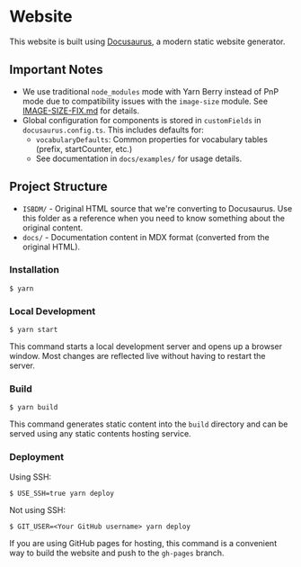 # Website

This website is built using [Docusaurus](https://docusaurus.io/), a modern static website generator.

## Important Notes

- We use traditional `node_modules` mode with Yarn Berry instead of PnP mode due to compatibility issues with the `image-size` module. See [IMAGE-SIZE-FIX.md](./IMAGE-SIZE-FIX.md) for details.
- Global configuration for components is stored in `customFields` in `docusaurus.config.ts`. This includes defaults for:
  - `vocabularyDefaults`: Common properties for vocabulary tables (prefix, startCounter, etc.)
  - See documentation in `docs/examples/` for usage details.

## Project Structure

- `ISBDM/` - Original HTML source that we're converting to Docusaurus. Use this folder as a reference when you need to know something about the original content.
- `docs/` - Documentation content in MDX format (converted from the original HTML).

### Installation

```
$ yarn
```

### Local Development

```
$ yarn start
```

This command starts a local development server and opens up a browser window. Most changes are reflected live without having to restart the server.

### Build

```
$ yarn build
```

This command generates static content into the `build` directory and can be served using any static contents hosting service.

### Deployment

Using SSH:

```
$ USE_SSH=true yarn deploy
```

Not using SSH:

```
$ GIT_USER=<Your GitHub username> yarn deploy
```

If you are using GitHub pages for hosting, this command is a convenient way to build the website and push to the `gh-pages` branch.
